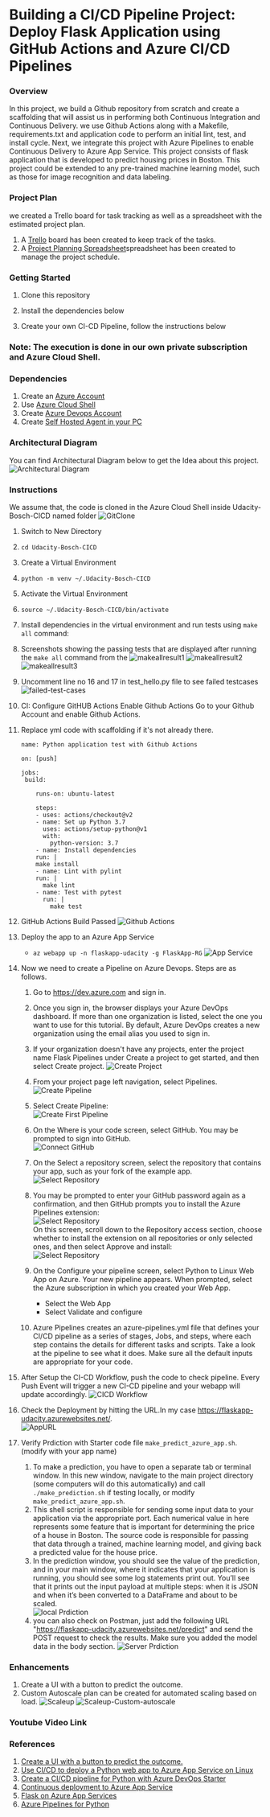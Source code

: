 # Building a CI/CD Pipeline Project: Deploy Flask Application using GitHub Actions and Azure CI/CD Pipelines

### Overview
In this project, we build a Github repository from scratch and create a scaffolding that will assist us in performing both Continuous Integration and Continuous Delivery. we use Github Actions along with a Makefile, requirements.txt and application code to perform an initial lint, test, and install cycle. Next, we integrate this project with Azure Pipelines to enable Continuous Delivery to Azure App Service.
This project consists of flask application that is developed to predict housing prices in Boston. This project could be extended to any pre-trained machine learning model, such as those for image recognition and data labeling.

### Project Plan
we created a Trello board for task tracking as well as a spreadsheet with the estimated project plan. 
1. A [Trello](https://trello.com/invite/b/AReh0Xp0/296d484fc3920032b2dc0d1597cb9cf2/ci-cd-pipeline) board has been created to keep track of the tasks.
2. A [Project Planning Spreadsheet](https://diricoshare.blob.core.windows.net/sharex/Project%20Planning.xlsx)spreadsheet has been created to manage the project schedule.
   
### Getting Started
1. Clone this repository 

2. Install the dependencies below

3. Create your own CI-CD Pipeline, follow the instructions below


### Note: The execution is done in our own private subscription and Azure Cloud Shell.


### Dependencies
1. Create an [Azure Account](https://portal.azure.com) 
2. Use [Azure Cloud Shell](https://docs.microsoft.com/en-us/azure/cloud-shell/overview)
3. Create [Azure Devops Account](https://azure.microsoft.com/en-us/services/devops/?nav=min)
4. Create [Self Hosted Agent in your PC](https://docs.microsoft.com/en-us/azure/devops/pipelines/agents/agents?view=azure-devops&tabs=browser)



### Architectural Diagram
You can find Architectural Diagram below to get the Idea about this project. \
![Architectural Diagram](https://i.imgur.com/kfqlpBH.png)



### Instructions
We assume that, the code is cloned in the Azure Cloud Shell inside Udacity-Bosch-CICD named folder
![GitClone](https://i.imgur.com/CALPMXP.png)
1. Switch to New Directory
2. `cd Udacity-Bosch-CICD`
3. Create a Virtual Environment
4. `python -m venv ~/.Udacity-Bosch-CICD` 
5. Activate the Virtual Environment
6. `source ~/.Udacity-Bosch-CICD/bin/activate`
7. Install dependencies in the virtual environment and run tests using `make all` command:
8. Screenshots showing the passing tests that are displayed after running the `make all` command from the <Makefile>
 ![makeallresult1](https://i.imgur.com/fpPPQ8S.png)
 ![makeallresult2](https://i.imgur.com/ucLLPkm.png)
 ![makeallresult3](https://i.imgur.com/CvQ4htz.png)
9. Uncomment line no 16 and 17 in test_hello.py file to see failed testcases
 ![failed-test-cases](https://i.imgur.com/JENmeae.png)
10. CI: Configure GitHUB Actions
    Enable Github Actions
    Go to your Github Account and enable Github Actions.
11. Replace yml code with scaffolding if it's not already there. 
    ```
    name: Python application test with Github Actions

    on: [push]

    jobs:
     build:

        runs-on: ubuntu-latest

        steps:
        - uses: actions/checkout@v2
        - name: Set up Python 3.7
          uses: actions/setup-python@v1
          with:
            python-version: 3.7
        - name: Install dependencies
        run: |
        make install
        - name: Lint with pylint
        run: |
          make lint
        - name: Test with pytest
          run: |
            make test
    ```
12. GitHub Actions Build Passed
    ![Github Actions](https://i.imgur.com/OZdhAoF.png)
13. Deploy the app to an Azure App Service
    - `az webapp up -n flaskapp-udacity -g FlaskApp-RG`
    ![App Service](https://i.imgur.com/bbnXxkT.png)

14. Now we need to create a Pipeline on Azure Devops. Steps are as follows. 
    1.  Go to https://dev.azure.com and sign in.
    2.  Once you sign in, the browser displays your Azure DevOps dashboard. If more than one organization is listed, select the one you want to use for this tutorial. By default, Azure DevOps creates a new organization using the email alias you used to sign in.
    3.  If your organization doesn't have any projects, enter the project name Flask Pipelines under Create a project to get started, and then select Create project.
    ![Create Project](https://i.imgur.com/5NeyPXS.png)
    4. From your project page left navigation, select Pipelines.\
    ![Create Pipeline](https://i.imgur.com/NlW3WTZ.png)
    5. Select Create Pipeline:\
    ![Create First Pipeline](https://i.imgur.com/DqiIo9l.png)
    6. On the Where is your code screen, select GitHub. You may be prompted to sign into GitHub.\
    ![Connect GitHub](https://i.imgur.com/th4f06p.png)
    7. On the Select a repository screen, select the repository that contains your app, such as your fork of the example app.\
    ![Select Repository](https://i.imgur.com/4e58YgN.png)
    8. You may be prompted to enter your GitHub password again as a confirmation, and then GitHub prompts you to install the Azure Pipelines extension:\
    ![Select Repository](https://i.imgur.com/TTAzJPW.png)\
    On this screen, scroll down to the Repository access section, choose whether to install the extension on all repositories or only selected ones, and then select Approve and install:\
    ![Select Repository](https://i.imgur.com/TTAzJPW.png)
    9. On the Configure your pipeline screen, select Python to Linux Web App on Azure.
    Your new pipeline appears. When prompted, select the Azure subscription in which you created your Web App.

       - Select the Web App
       - Select Validate and configure
    10.  Azure Pipelines creates an azure-pipelines.yml file that defines your CI/CD pipeline as a series of stages, Jobs, and steps, where each step contains the details for different tasks and scripts. Take a look at the pipeline to see what it does. Make sure all the default inputs are appropriate for your code.

15. After Setup the CI-CD Workflow, push the code to check pipeline. Every Push Event will trigger a new CI-CD pipeline and your webapp will update accordingly. 
    ![CICD Workflow](https://i.imgur.com/DkHrwF3.png)

16. Check the Deployment by hitting the URL.In my case https://flaskapp-udacity.azurewebsites.net/. \
    ![AppURL](https://i.imgur.com/yVe7OYe.png)

17. Verify Prdiction with Starter code file `make_predict_azure_app.sh`. (modify with your app name)
    1.  To make a prediction, you have to open a separate tab or terminal window. In this new window, navigate to the main project directory (some computers will do this automatically) and call `./make_prediction.sh` if testing locally, or modify `make_predict_azure_app.sh`.
    2.  This shell script is responsible for sending some input data to your application via the appropriate port. Each numerical value in here represents some feature that is important for determining the price of a house in Boston. The source code is responsible for passing that data through a trained, machine learning model, and giving back a predicted value for the house price.
    3.  In the prediction window, you should see the value of the prediction, and in your main window, where it indicates that your application is running, you should see some log statements print out. You’ll see that it prints out the input payload at multiple steps: when it is JSON and when it’s been converted to a DataFrame and about to be scaled.\
    ![local Prdiction](https://i.imgur.com/LdGDpxC.jpeg)
    1. you can also check on Postman, just add the following URL "https://flaskapp-udacity.azurewebsites.net/predict" and send the POST request to check the results. Make sure you added the model data in the body section. 
    ![Server Prdiction](https://i.imgur.com/jIechB0.png)



### Enhancements
1. Create a UI with a button to predict the outcome. 
2. Custom Autoscale plan can be created for automated scaling based on load. 
![Scaleup](https://i.imgur.com/7RjfeMX.png)
![Scaleup-Custom-autoscale](https://i.imgur.com/PP9am65.png)



### Youtube Video Link



### References

1. [Create a UI with a button to predict the outcome.](https://docs.microsoft.com/azure/app-service/containers/quickstart-python?tabs=bash&WT.mc_id=udacity_learn-wwl) 
2. [Use CI/CD to deploy a Python web app to Azure App Service on Linux](https://docs.microsoft.com/azure/devops/pipelines/ecosystems/python-webapp?view=azure-devops&WT.mc_id=udacity_learn-wwl)
3. [Create a CI/CD pipeline for Python with Azure DevOps Starter](https://docs.microsoft.com/azure/devops-project/azure-devops-project-python?WT.mc_id=udacity_learn-wwl)
4. [Continuous deployment to Azure App Service](https://docs.microsoft.com/azure/app-service/deploy-continuous-deployment#option-1-use-app-service-kudu-build-server?WT.mc_id=udacity_learn-wwl)
5. [Flask on Azure App Services](https://docs.microsoft.com/azure/app-service/containers/quickstart-python?tabs=bash&WT.mc_id=udacity_learn-wwl)
6. [Azure Pipelines for Python](https://docs.microsoft.com/azure/devops/pipelines/ecosystems/python?view=azure-devops&WT.mc_id=udacity_learn-wwl)
